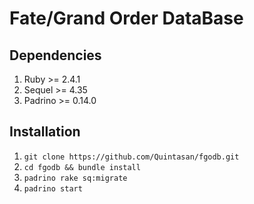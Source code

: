 # Fate/Grand Order DataBase

## Dependencies

1. Ruby >= 2.4.1
2. Sequel >= 4.35
3. Padrino >= 0.14.0

## Installation

1. `git clone https://github.com/Quintasan/fgodb.git`
2. `cd fgodb && bundle install`
3. `padrino rake sq:migrate`
4. `padrino start`

